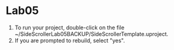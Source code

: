 # Lab05

1. To run your project, double-click on the file 
	~/SideScrollerLab05BACKUP/SideScrollerTemplate.uproject.
2. If you are prompted to rebuild, select "yes".
